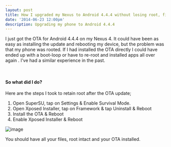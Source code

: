 ```yaml
---
layout: post	
title: How I upgraded my Nexus to Android 4.4.4 without losing root, files (and Xposed Framework)
date: '2014-06-23 12:00pm'
description: Upgrading my phone to Android 4.4.4
---
```


I just got the OTA for Android 4.4.4 on my Nexus 4. It could have been as easy as installing the update and rebooting my device, but the problem was that my phone was rooted. If I had installed the OTA directly I could have ended up with a boot-loop or have to re-root and installed apps all over again . I've had a similar experience in the past.

<br>

#### So what did I do?

Here are the steps I took to retain root after the OTA update;

1. Open SuperSU, tap on Settings &amp; Enable Survival Mode.
2. Open Xposed Installer, tap on Framework &amp; tap Uninstall &amp; Reboot
3. Install the OTA &amp; Reboot
4. Enable Xposed Installer &amp; Reboot

![image](https://68.media.tumblr.com/2fdc21d54e558dc14c7e67876024dfd9/tumblr_inline_n7n6paunRA1qzu4ed.png)

You should have all your files, root intact and your OTA installed.